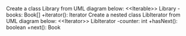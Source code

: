 Create a class Library from UML diagram below:
<<Iterable<Book>>>
Library
-books: Book[]
+iterator(): Iterator<Book>
Create a nested class LibIterator from UML diagram below:
<<Iterator<Book>>>
LibIterator
-counter: int
+hasNext(): boolean
+next(): Book
